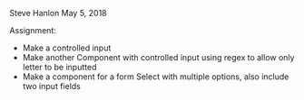 Steve Hanlon May 5, 2018

Assignment:

- Make a controlled input
- Make another Component with controlled input using regex to allow only letter to be inputted
- Make a component for a form Select with multiple options, also include two input fields
